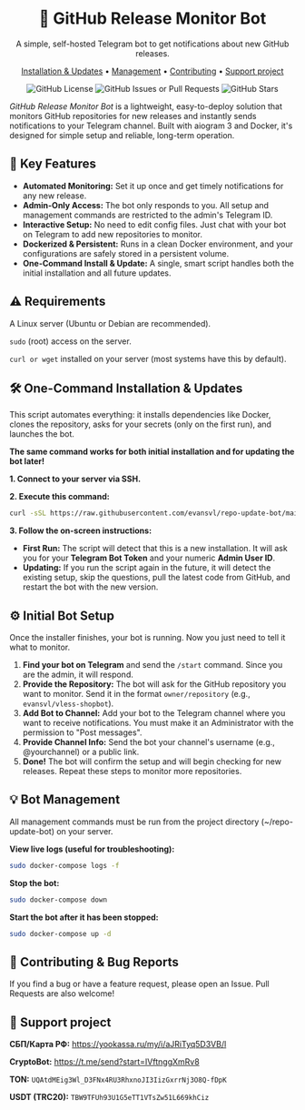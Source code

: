 <div align="center" markdown="1">
<h1>🤖 GitHub Release Monitor Bot</h1>
<p>A simple, self-hosted Telegram bot to get notifications about new GitHub releases.</p>
<p>
<a href="https://github.com/evansvl/repo-update-bot/edit/main/README.md#%EF%B8%8F-one-command-installation--updates">Installation & Updates</a> •
<a href="https://github.com/evansvl/repo-update-bot/edit/main/README.md#-bot-management">Management</a> •
<a href="https://github.com/evansvl/repo-update-bot/edit/main/README.md#-contributing--bug-reports">Contributing</a> •
<a href="https://github.com/evansvl/repo-update-bot/edit/main/README.md#-support-project">Support project</a>
</p>


![GitHub License](https://img.shields.io/github/license/evansvl/repo-update-bot)
![GitHub Issues or Pull Requests](https://img.shields.io/github/issues/evansvl/repo-update-bot)
![GitHub Stars](https://img.shields.io/github/stars/evansvl/repo-update-bot?style=flat)

</div>


*GitHub Release Monitor Bot* is a lightweight, easy-to-deploy solution that monitors GitHub repositories for new releases and instantly sends notifications to your Telegram channel. Built with aiogram 3 and Docker, it's designed for simple setup and reliable, long-term operation.

## 🚀 Key Features

- **Automated Monitoring:** Set it up once and get timely notifications for any new release.
- **Admin-Only Access:** The bot only responds to you. All setup and management commands are restricted to the admin's Telegram ID.
- **Interactive Setup:** No need to edit config files. Just chat with your bot on Telegram to add new repositories to monitor.
- **Dockerized & Persistent:** Runs in a clean Docker environment, and your configurations are safely stored in a persistent volume.
- **One-Command Install & Update:** A single, smart script handles both the initial installation and all future updates.

## ⚠️ Requirements

A Linux server (Ubuntu or Debian are recommended).

`sudo` (root) access on the server.

`curl or wget` installed on your server (most systems have this by default).

## 🛠️ One-Command Installation & Updates

This script automates everything: it installs dependencies like Docker, clones the repository, asks for your secrets (only on the first run), and launches the bot.

**The same command works for both initial installation and for updating the bot later!**

**1. Connect to your server via SSH.**

**2. Execute this command:**

```bash
curl -sSL https://raw.githubusercontent.com/evansvl/repo-update-bot/main/install.sh | sudo bash
```

**3. Follow the on-screen instructions:**

- **First Run:** The script will detect that this is a new installation. It will ask you for your **Telegram Bot Token** and your numeric **Admin User ID**.
- **Updating:** If you run the script again in the future, it will detect the existing setup, skip the questions, pull the latest code from GitHub, and restart the bot with the new version.

## ⚙️ Initial Bot Setup

Once the installer finishes, your bot is running. Now you just need to tell it what to monitor.

1. **Find your bot on Telegram** and send the `/start` command. Since you are the admin, it will respond.
2. **Provide the Repository:** The bot will ask for the GitHub repository you want to monitor. Send it in the format `owner/repository` (e.g., `evansvl/vless-shopbot`).
3. **Add Bot to Channel:** Add your bot to the Telegram channel where you want to receive notifications. You must make it an Administrator with the permission to "Post messages".
4. **Provide Channel Info:** Send the bot your channel's username (e.g., @yourchannel) or a public link.
5. **Done!** The bot will confirm the setup and will begin checking for new releases. Repeat these steps to monitor more repositories.

## 💡 Bot Management

All management commands must be run from the project directory (~/repo-update-bot) on your server.

**View live logs (useful for troubleshooting):**

```bash
sudo docker-compose logs -f
```

**Stop the bot:**

```bash
sudo docker-compose down
```

**Start the bot after it has been stopped:**

```bash
sudo docker-compose up -d
```

## 🙌 Contributing & Bug Reports

If you find a bug or have a feature request, please open an Issue. Pull Requests are also welcome!

## 💎 Support project

**СБП/Карта РФ:** https://yookassa.ru/my/i/aJRiTyq5D3VB/l

**CryptoBot:** https://t.me/send?start=IVftnggXmRv8

**TON:** `UQAtdMEig3Wl_D3FNx4RU3RhxnoJI3IizGxrrNj3O8Q-fDpK`

**USDT (TRC20):** `TBW9TFUh93U1G5eTT1VTsZw51L669khCiz`
